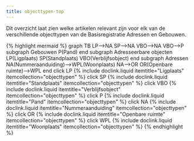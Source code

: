 ```yaml
---
title: objecttypen-top
---
```


Dit overzicht laat zien welke artikelen relevant zijn voor elk van de verschillende objecttypen van de Basisregistratie Adressen en Gebouwen.

{% highlight mermaid %}
graph TB
    LP-->NA
    SP-->NA
    VBO-->NA
    VBO-->P
    subgraph Gebouwen
        P(Pand)
    end
    subgraph Adresseerbare objecten
        LP(Ligplaats)
        SP(Standplaats)
        VBO(Verblijfsobject)
    end
    subgraph Adressen
        NA(Nummeraanduiding)-->WPL(Woonplaats)
        NA-->OR
        OR(Openbare ruimte)-->WPL
    end
    click LP {% include doclink.liquid itemtitle="Ligplaats" itemcollection="objecttypen" %}
    click SP {% include doclink.liquid itemtitle="Standplaats" itemcollection="objecttypen" %}
    click VBO {% include doclink.liquid itemtitle="Verblijfsobject" itemcollection="objecttypen" %}
    click P {% include doclink.liquid itemtitle="Pand" itemcollection="objecttypen" %}
    click NA {% include doclink.liquid itemtitle="Nummeraanduiding" itemcollection="objecttypen" %}
    click OR {% include doclink.liquid itemtitle="Openbare ruimte" itemcollection="objecttypen" %}
    click WPL {% include doclink.liquid itemtitle="Woonplaats" itemcollection="objecttypen" %}
{% endhighlight %}
